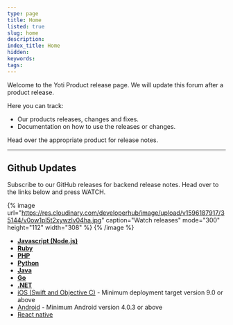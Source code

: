 ```yaml
---
type: page
title: Home
listed: true
slug: home
description: 
index_title: Home
hidden: 
keywords: 
tags: 
---
```


Welcome to the Yoti Product release page. We will update this forum after a product release.

Here you can track:

- Our products releases, changes and fixes. 
- Documentation on how to use the releases or changes.

Head over the appropriate product for release notes. 

---

## Github Updates

Subscribe to our GitHub releases for backend release notes. Head over to the links below and press WATCH.

{% image url="https://res.cloudinary.com/developerhub/image/upload/v1596187917/35144/v0ow1pl5t2xywzlv04ha.jpg" caption="Watch releases" mode="300" height="112" width="308" %}
{% /image %}

- **[Javascript (Node.js)](https://github.com/getyoti/yoti-node-sdk/tree/master#running-the-examples)**
- [**Ruby**](https://github.com/getyoti/yoti-ruby-sdk/tree/master#running-the-examples)
- [**PHP**](https://github.com/getyoti/yoti-php-sdk/tree/master#how-to-run-the-examples)
- [**Python**](https://github.com/getyoti/yoti-python-sdk/tree/master#running-the-examples)
- [**Java**](https://github.com/getyoti/yoti-java-sdk/tree/master/yoti-sdk-spring-boot-example)
- **[Go](https://github.com/getyoti/yoti-go-sdk#running-the-profile-example)**
- **[.NET](https://github.com/getyoti/yoti-dotnet-sdk#running-the-profile-examples)**
- [iOS (Swift and Objective C)](https://github.com/getyoti/ios-sdk-button) - Minimum deployment target version 9.0 or above
- [Android](https://github.com/getyoti/android-sdk-button) - Minimum Android version 4.0.3 or above
- [React native](https://github.com/getyoti/react-native-sdk-button)